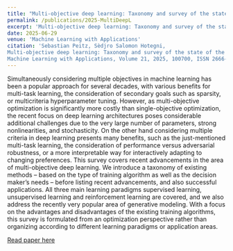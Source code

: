 ```yaml
---
title: "Multi-objective deep learning: Taxonomy and survey of the state of the art"
permalink: /publications/2025-MultiDeepL
excerpt: 'Multi-objective deep learning: Taxonomy and survey of the state of the art'
date: 2025-06-29
venue: 'Machine Learning with Applications'
citation: 'Sebastian Peitz, Sèdjro Salomon Hotegni,
Multi-objective deep learning: Taxonomy and survey of the state of the art,
Machine Learning with Applications, Volume 21, 2025, 100700, ISSN 2666-8270, https://doi.org/10.1016/j.mlwa.2025.100700.'
---
```



Simultaneously considering multiple objectives in machine learning has been a popular approach for several decades, with various benefits for multi-task learning, the consideration of secondary goals such as sparsity, or multicriteria hyperparameter tuning. However, as multi-objective optimization is significantly more costly than single-objective optimization, the recent focus on deep learning architectures poses considerable additional challenges due to the very large number of parameters, strong nonlinearities, and stochasticity. On the other hand considering multiple criteria in deep learning presents many benefits, such as the just-mentioned multi-task learning, the consideration of performance versus adversarial robustness, or a more interpretable way for interactively adapting to changing preferences. This survey covers recent advancements in the area of multi-objective deep learning. We introduce a taxonomy of existing methods – based on the type of training algorithm as well as the decision maker’s needs – before listing recent advancements, and also successful applications. All three main learning paradigms supervised learning, unsupervised learning and reinforcement learning are covered, and we also address the recently very popular area of generative modeling. With a focus on the advantages and disadvantages of the existing training algorithms, this survey is formulated from an optimization perspective rather than organizing according to different learning paradigms or application areas.

[Read paper here](https://www.sciencedirect.com/science/article/pii/S2666827025000830)

